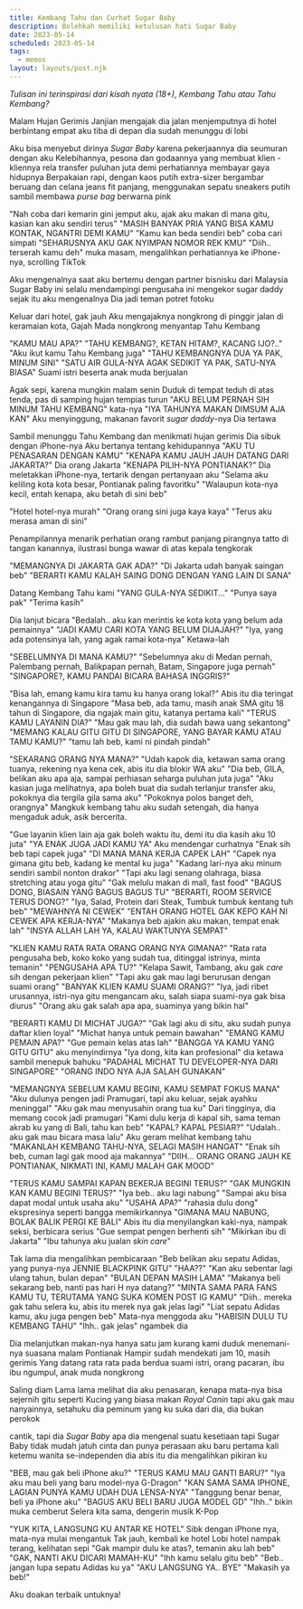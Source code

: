 ```yaml
---
title: Kembang Tahu dan Curhat Sugar Baby
description: Bolehkah memiliki ketulusan hati Sugar Baby
date: 2023-05-14
scheduled: 2023-05-14
tags:
  - memos
layout: layouts/post.njk
---
```


*Tulisan ini terinspirasi dari kisah nyata (18+), Kembang Tahu atau Tahu Kembang?*

Malam Hujan Gerimis
Janjian mengajak dia jalan
menjemputnya di hotel berbintang empat
aku tiba di depan dia sudah menunggu di lobi

Aku bisa menyebut dirinya *Sugar Baby*
karena pekerjaannya
dia seumuran dengan aku
Kelebihannya, pesona dan godaannya 
yang membuat klien - kliennya rela transfer puluhan juta
demi perhatiannya
membayar gaya hidupnya
Berpakaian rapi, dengan kaos putih extra-sizer bergambar beruang dan celana jeans fit panjang,
menggunakan sepatu sneakers putih
sambil membawa *purse bag* berwarna pink

"Nah coba dari kemarin gini jemput aku, ajak aku makan di mana gitu, kasian kan aku sendiri terus" 
"MASIH BANYAK PRIA YANG BISA KAMU KONTAK, NGANTRI DEMI KAMU" 
"Kamu kan beda sendiri beb" coba cari simpati
"SEHARUSNYA AKU GAK NYIMPAN NOMOR REK KMU"
"Diih.. terserah kamu deh" muka masam, mengalihkan perhatiannya ke iPhone-nya, scrolling TikTok

Aku mengenalnya saat aku bertemu
dengan partner bisnisku dari Malaysia
Sugar Baby ini selalu mendampingi pengusaha ini
mengekor sugar daddy
sejak itu aku mengenalnya
Dia jadi teman potret fotoku

Keluar dari hotel, gak jauh
Aku mengajaknya nongkrong di pinggir jalan
di keramaian kota, Gajah Mada
nongkrong menyantap Tahu Kembang

"KAMU MAU APA?"
"TAHU KEMBANG?, KETAN HITAM?, KACANG IJO?.."
"Aku ikut kamu Tahu Kembang juga"
"TAHU KEMBANGNYA DUA YA PAK, MINUM SINI"
"SATU AIR GULA-NYA AGAK SEDIKIT YA PAK, SATU-NYA BIASA"
Suami istri beserta anak muda berjualan

Agak sepi, karena mungkin malam senin
Duduk di tempat teduh di atas tenda, pas di samping hujan tempias turun
"AKU BELUM PERNAH SIH MINUM TAHU KEMBANG" kata-nya
"IYA TAHUNYA MAKAN DIMSUM AJA KAN" Aku menyinggung, makanan favorit *sugar daddy*-nya
Dia tertawa

Sambil menunggu Tahu Kembang dan menikmati hujan gerimis
Dia sibuk dengan iPhone-nya
Aku bertanya tentang kehidupannya
"AKU TU PENASARAN DENGAN KAMU"
"KENAPA KAMU JAUH JAUH DATANG DARI JAKARTA?"
Dia orang Jakarta
"KENAPA PILIH-NYA PONTIANAK?"
Dia meletakkan iPhone-nya, tertarik dengan pertanyaan aku
"Selama aku keliling kota kota besar, Pontianak paling favoritku"
"Walaupun kota-nya kecil, entah kenapa, aku betah di sini beb"

"Hotel hotel-nya murah"
"Orang orang sini juga kaya kaya"
"Terus aku merasa aman di sini"

Penampilannya menarik perhatian orang
rambut panjang pirangnya
tatto di tangan kanannya, ilustrasi bunga wawar di atas kepala tengkorak

"MEMANGNYA DI JAKARTA GAK ADA?"
"Di Jakarta udah banyak saingan beb"
"BERARTI KAMU KALAH SAING DONG DENGAN YANG LAIN DI SANA"

Datang Kembang Tahu kami
"YANG GULA-NYA SEDIKIT..."
"Punya saya pak"
"Terima kasih"

Dia lanjut bicara
"Bedalah.. aku kan merintis ke kota kota yang belum ada pemainnya"
"JADI KAMU CARI KOTA YANG BELUM DIJAJAH?"
"Iya, yang ada potensinya lah, yang agak ramai kota-nya" Ketawa-lah

"SEBELUMNYA DI MANA KAMU?"
"Sebelumnya aku di Medan pernah, Palembang pernah, Balikpapan pernah, Batam, Singapore juga pernah"
"SINGAPORE?, KAMU PANDAI BICARA BAHASA INGGRIS?"

"Bisa lah, emang kamu kira tamu ku hanya orang lokal?" Abis itu dia teringat kenangannya di Singapore
"Masa beb, ada tamu, masih anak SMA gitu 18 tahun di Singapore, dia ngajak main gitu, katanya pertama kali"
"TERUS KAMU LAYANIN DIA?"
"Mau gak mau lah, dia sudah bawa uang sekantong"
"MEMANG KALAU GITU GITU DI SINGAPORE, YANG BAYAR KAMU ATAU TAMU KAMU?"
"tamu lah beb, kami ni pindah pindah"

"SEKARANG ORANG NYA MANA?"
"Udah kapok dia, ketawan sama orang tuanya, rekening nya kena cek, abis itu dia blokir WA aku"
"Dia beb, GILA, belikan aku apa aja, sampai perhiasan seharga puluhan juta juga"
"Aku kasian juga melihatnya, apa boleh buat dia sudah terlanjur transfer aku, pokoknya dia tergila gila sama aku"
"Pokoknya polos banget deh, orangnya"
Mangkuk kembang tahu aku sudah setengah, dia hanya mengaduk aduk, asik bercerita.

"Gue layanin klien lain aja gak boleh waktu itu, demi itu dia kasih aku 10 juta"
"YA ENAK JUGA JADI KAMU YA" Aku mendengar curhatnya
"Enak sih beb tapi capek juga"
"DI MANA MANA KERJA CAPEK LAH"
"Capek nya gimana gitu beb, kadang ke mental ku juga"
"Kadang lari-nya aku minum sendiri sambil nonton drakor"
"Tapi aku lagi senang olahraga, biasa stretching atau yoga gitu"
"Gak melulu makan di mall, fast food"
"BAGUS DONG, BIASAIN YANG BAGUS BAGUS TU"
"BERARTI, ROOM SERVICE TERUS DONG?"
"Iya, Salad, Protein dari Steak, Tumbuk tumbuk kentang tuh beb"
"MEWAHNYA NI CEWEK"
"ENTAH ORANG HOTEL GAK KEPO KAH NI CEWEK APA KERJA-NYA"
"Makanya beb ajakin aku makan, tempat enak lah"
"INSYA ALLAH LAH YA, KALAU WAKTUNYA SEMPAT"

"KLIEN KAMU RATA RATA ORANG ORANG NYA GIMANA?"
"Rata rata pengusaha beb, koko koko yang sudah tua, ditinggal istrinya, minta temanin"
"PENGUSAHA APA TU?"
"Kelapa Sawit, Tambang, aku gak *care* sih dengan pekerjaan klien"
"Tapi aku gak mau lagi berurusan dengan suami orang"
"BANYAK KLIEN KAMU SUAMI ORANG?"
"Iya, jadi ribet urusannya, istri-nya gitu mengancam aku, salah siapa suami-nya gak bisa diurus"
"Orang aku gak salah apa apa, suaminya yang bikin hal"

"BERARTI KAMU DI MICHAT JUGA?"
"Gak lagi aku di situ, aku sudah punya daftar klien loyal"
"Michat hanya untuk pemain bawahan"
"EMANG KAMU PEMAIN APA?"
"Gue pemain kelas atas lah"
"BANGGA YA KAMU YANG GITU GITU" aku menyindirnya
"Iya dong, kita kan profesional" dia ketawa sambil menepuk bahuku
"PADAHAL MICHAT TU DEVELOPER-NYA DARI SINGAPORE"
"ORANG INDO NYA AJA SALAH GUNAKAN"

"MEMANGNYA SEBELUM KAMU BEGINI, KAMU SEMPAT FOKUS MANA"
"Aku dulunya pengen jadi Pramugari, tapi aku keluar, sejak ayahku meninggal"
"Aku gak mau menyusahin orang tua ku"
Dari tingginya, dia memang cocok jadi pramugari
"Kami dulu kerja di kapal sih, sama teman akrab ku yang di Bali, tahu kan beb"
"KAPAL? KAPAL PESIAR?"
"Udalah.. aku gak mau bicara masa lalu"
Aku geram melihat kembang tahu
"MAKANLAH KEMBANG TAHU-NYA, SELAGI MASIH HANGAT"
"Enak sih beb, cuman lagi gak mood aja makannya"
"DIIH... ORANG ORANG JAUH KE PONTIANAK, NIKMATI INI, KAMU MALAH GAK MOOD"

"TERUS KAMU SAMPAI KAPAN BEKERJA BEGINI TERUS?"
"GAK MUNGKIN KAN KAMU BEGINI TERUS?"
"Iya beb.. aku lagi nabung"
"Sampai aku bisa dapat modal untuk usaha aku"
"USAHA APA?"
"rahasia dulu dong" ekspresinya seperti bangga memikirkannya
"GIMANA MAU NABUNG, BOLAK BALIK PERGI KE BALI"
Abis itu dia menyilangkan kaki-nya, nampak seksi, berbicara serius
"Gue sempat pengen berhenti sih"
"Mikirkan ibu di Jakarta"
"Ibu tahunya aku jualan *skin care*"

Tak lama dia mengalihkan pembicaraan
"Beb belikan aku sepatu Adidas, yang punya-nya JENNIE BLACKPINK GITU"
"HAA??"
"Kan aku sebentar lagi ulang tahun, bulan depan"
"BULAN DEPAN MASIH LAMA"
"Makanya beli sekarang beb, nanti pas hari H nya datang?"
"MINTA SAMA PARA FANS KAMU TU, TERUTAMA YANG SUKA KOMEN POST IG KAMU"
"Diih.. mereka gak tahu selera ku, abis itu merek nya gak jelas lagi"
"Liat sepatu Adidas kamu, aku juga pengen beb" Mata-nya menggoda aku
"HABISIN DULU TU KEMBANG TAHU"
"Ihh.. gak jelas" ngambek dia

Dia melanjutkan makan-nya
hanya satu jam kurang kami duduk
menemani-nya suasana malam Pontianak
Hampir sudah mendekati jam 10, masih gerimis
Yang datang rata rata pada berdua
suami istri, orang pacaran, ibu ibu ngumpul, anak muda nongkrong

Saling diam
Lama lama melihat dia
aku penasaran, kenapa mata-nya bisa sejernih gitu
seperti Kucing yang biasa makan *Royal Canin*
tapi aku gak mau nanyainnya, setahuku dia peminum
yang ku suka dari dia, dia bukan perokok

cantik, tapi dia *Sugar Baby*
apa dia mengenal suatu kesetiaan
tapi Sugar Baby tidak mudah jatuh cinta dan punya perasaan
aku baru pertama kali ketemu wanita se-independen dia
abis itu dia mengalihkan pikiran ku

"BEB, mau gak beli iPhone aku?"
"TERUS KAMU MAU GANTI BARU?"
"Iya aku mau beli yang baru model-nya G-Dragon"
"KAN SAMA SAMA IPHONE, LAGIAN PUNYA KAMU UDAH DUA LENSA-NYA"
"Tanggung benar benar, beli ya iPhone aku"
"BAGUS AKU BELI BARU JUGA MODEL GD"
"Ihh.." bikin muka cemberut
Selera kita sama, dengerin musik K-Pop

"YUK KITA, LANGSUNG KU ANTAR KE HOTEL"
Sibk dengan iPhone nya, mata-nya mulai mengantuk
Tak jauh, kembali ke hotel
Lobi hotel nampak terang, kelihatan sepi
"Gak mampir dulu ke atas?, temanin aku lah beb"
"GAK, NANTI AKU DICARI MAMAH-KU"
"Ihh kamu selalu gitu beb"
"Beb.. jangan lupa sepatu Adidas ku ya"
"AKU LANGSUNG YA.. BYE"
"Makasih ya beb!"

Aku doakan terbaik untuknya!







